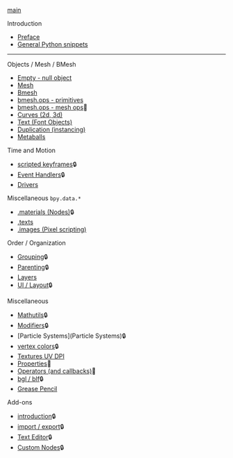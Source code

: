 [main](https://github.com/zeffii/BlenderPythonRecipes/wiki)  

Introduction  

- [Preface](Preface)  
- [General Python snippets](GeneralPythonSnippets)  

______
Objects / Mesh / BMesh  

- [Empty - null object](Empty-(null-object))  
- [Mesh](Mesh)  
- [Bmesh](BMesh)  
- [bmesh.ops - primitives](bmesh_ops_primitives)  
- [bmesh.ops - mesh ops](bmesh_ops_meshops):wrench:  
- [Curves (2d, 3d)](Curves)  
- [Text (Font Objects)](Text)  
- [Duplication (instancing)](Duplication)  
- [Metaballs](Metaballs)  

Time and Motion 

- [scripted keyframes](Keyframes):lock:  
- [Event Handlers](EventHandlers):lock:  
- [Drivers](Drivers)  

Miscellaneous `bpy.data.*`  

- [.materials (Nodes)](bpy_data_materials):lock:  
- [.texts](bpy_data_texts)  
- [.images (Pixel scripting)](Image_Pixels)  

Order / Organization  
  
- [Grouping](Grouping):lock:  
- [Parenting](Parenting):lock:  
- [Layers](Layers)  
- [UI / Layout](Layout):lock:  
  
Miscellaneous  

- [Mathutils](mathutils):lock:  
- [Modifiers](Modifiers):lock:  
- [Particle Systems](Particle Systems):lock:  
- [vertex colors](VertexColors):lock:  
- [Textures UV DPI](UV---DPI-(variable-or-homogeneous))  
- [Properties](Properties):wrench:    
- [Operators (and callbacks)](Operators):wrench:    
- [bgl / blf](bgl_blf):lock:  
- [Grease Pencil](GreasePencil)    
  
Add-ons  

- [introduction](Addons_Introduction):lock:  
- [import / export](IO):lock:  
- [Text Editor](TextEditor):lock:  
- [Custom Nodes](CustomNodes):lock:  